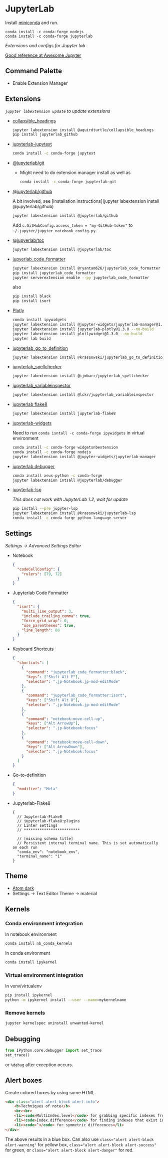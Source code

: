 # JupyterLab

Install [miniconda](https://docs.conda.io/en/latest/miniconda.html) and run.

```shell
conda install -c conda-forge nodejs
conda install -c conda-forge jupyterlab
```

_Extensions and configs for Jupyter lab_

[Good reference at Awesome Jupyter](https://github.com/mauhai/awesome-jupyterlab)

## Command Palette

- Enable Extension Manager

## Extensions

_`jupyter labextension update` to update extensions_

- [collapsible_headings](https://github.com/aquirdTurtle/Collapsible_Headings)

  ```bash
  jupyter labextension install @aquirdturtle/collapsible_headings
  pip install jupyterlab_github
  ```

- [jupyterlab-jupytext](https://github.com/mwouts/jupyterlab-jupytext)

  ```bash
  conda install -c conda-forge jupytext
  ```

- [@jupyterlab/git](https://github.com/jupyterlab/jupyterlab-git)

  - Might need to do extension manager install as well as

    ```bash
    conda install -c conda-forge jupyterlab-git
    ```

- [@jupyterlab/github](https://github.com/jupyterlab/jupyterlab-github)

  A bit involved, see [installation instructions](jupyter labextension install @jupyterlab/github)

  ```bash
  jupyter labextension install @jupyterlab/github
  ```

  Add `c.GitHubConfig.access_token = "my-GitHub-token"` to `~/.jupyter/jupyter_notebook_config.py`. 

- [@jupyerlab/toc](https://github.com/jupyterlab/jupyterlab-toc)

  ```bash
  jupyter labextension install @jupyterlab/toc
  ```

- [jupyerlab_code_formatter](https://github.com/ryantam626/jupyterlab_code_formatter)

  ```bash
  jupyter labextension install @ryantam626/jupyterlab_code_formatter
  pip install jupyterlab_code_formatter
  jupyter serverextension enable --py jupyterlab_code_formatter
  ```

  also

  ```bash
  pip install black
  pip install isort
  ```

- [Plotly](https://plot.ly/python/getting-started/)

  ```bash
  conda install ipywidgets
  jupyter labextension install @jupyter-widgets/jupyterlab-manager@1.1 --no-build
  jupyter labextension install jupyterlab-plotly@1.3.0 --no-build
  jupyter labextension install plotlywidget@1.3.0 --no-build
  jupyter lab build
  ```

- [jupyterlab_go_to_definition](https://github.com/krassowski/jupyterlab-go-to-definition)

  ```bash
  jupyter labextension install @krassowski/jupyterlab_go_to_definition
  ```

- [jupyterlab_spellchecker](https://github.com/ijmbarr/jupyterlab_spellchecker)

  ```bash
  jupyter labextension install @ijmbarr/jupyterlab_spellchecker
  ```

- [jupyterlab_variableinspector](https://github.com/lckr/jupyterlab-variableInspector)

  ```bash
  jupyter labextension install @lckr/jupyterlab_variableinspector
  ```
  
- [jupyterlab flake8](https://github.com/mlshapiro/jupyterlab-flake8)

  ```bash
  jupyter labextension install jupyterlab-flake8
  ```
  
- [jupyterlab-widgets](https://ipywidgets.readthedocs.io/en/latest/user_install.html)

  Need to run `conda isntall -c conda-forge ipywidgets` in virtual environment

  ```zsh
  conda install -c conda-forge widgetsnbextension
  conda install -c conda-forge nodejs
  jupyter labextension install @jupyter-widgets/jupyterlab-manager
  ```

- [jupyterlab debugger](https://github.com/jupyterlab/debugger)

  ```sh
  conda install xeus-python -c conda-forge
  jupyter labextension intsall @jupyterlab/debugger
  ```

- [jupyterlab-lsp](https://github.com/krassowski/jupyterlab-lsp#installation)

  _This does not work with JupyterLab 1.2, wait for update_

  ```bash
  pip install --pre jupyter-lsp
  jupyter labextension install @krassowski/jupyterlab-lsp
  conda install -c conda-forge python-language-server
  ```

## Settings

_Settings -> Advanced Settings Editor_

- Notebook

  ```json
  {
    "codeCellConfig": {
      "rulers": [79, 72]
    }
  }
  ```

- Jupyterlab Code Formatter

  ```json
  {
    "isort": {
      "multi_line_output": 3,
      "include_trailing_comma": true,
      "force_grid_wrap": 0,
      "use_parentheses": true,
      "line_length": 88
    }
  }
  ```

- Keyboard Shortcuts

  ```json
  {
    "shortcuts": [
      {
        "command": "jupyterlab_code_formatter:black",
        "keys": ["Shift Alt F"],
        "selector": ".jp-Notebook.jp-mod-editMode"
      },
      {
        "command": "jupyterlab_code_formatter:isort",
        "keys": ["Shift Alt O"],
        "selector": ".jp-Notebook.jp-mod-editMode"
      },
      {
        "command": "notebook:move-cell-up",
        "keys": ["Alt ArrowUp"],
        "selector": ".jp-Notebook:focus"
      },
      {
        "command": "notebook:move-cell-down",
        "keys": ["Alt ArrowDown"],
        "selector": ".jp-Notebook:focus"
      }
    ]
  }
  ```

- Go-to-definition

  ```json
  {
    "modifier": "Meta"
  }
  ```
  
- Jupyterlab-Flake8

  ```jsons
  {
    // Jupyterlab-Flake8
    // jupyterlab-flake8:plugins
    // Linter settings
    // *************************

    // [missing schema title]
    // Persistent internal terminal name. This is set automatically on each run
    "conda_env": "notebook_env",
    "terminal_name": "1"
  }
  ```

## Theme

- [Atom dark](https://github.com/BurglarBenson/Jupyter-Atom-Dark-Theme)
- Settings -> Text Editor Theme -> material

## Kernels

### Conda environment integration

In notebook environment

```bash
conda install nb_conda_kernels
```

In conda environment

```bash
conda install ipykernel
```

### Virtual environment integration

In venv/virtualenv

```zsh
pip install ipykernel
python -m ipykernel install --user --name=mykernelname
```

### Remove kernels

```zsh
jupyter kernelspec uninstall unwanted-kernel
```

## Debugging

```python
from IPython.core.debugger import set_trace
set_trace()
```

or `%debug` after exception occurs.

## Alert boxes

Create colored boxes by using some HTML.

```html
<div class="alert alert-block alert-info">
    <b>Techniques of note</b>
    <br><br>
    <li><code>MultiIndex.level</code> for grabbing specific indexes from a MultiIndex</li>
    <li><code>Index.difference</code> for finding indexes that exist in one set but not the other</li>
    <li><code>^</code> for symmetric differences</li>
</div>
```

The above results in a blue box. Can also use `class="alert alert-block alert-warning"` for yellow box, `class="alert alert-block alert-success"` for green, or `class="alert alert-block alert-danger"` for red.
